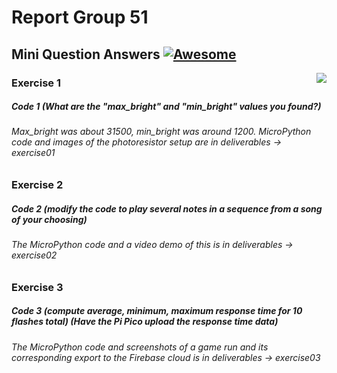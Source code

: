 # Report Group 51
## Mini Question Answers [![Awesome](https://cdn.jsdelivr.net/gh/sindresorhus/awesome@d7305f38d29fed78fa85652e3a63e154dd8e8829/media/badge.svg)](https://github.com/sindresorhus/awesome#readme)
> <img src="icon.png" align="right"/>

### Exercise 1
##### Code 1 (What are the "max_bright" and "min_bright" values you found?)
###### Max_bright was about 31500, min_bright was around 1200. MicroPython code and images of the photoresistor setup are in deliverables -> exercise01


### Exercise 2
##### Code 2 (modify the code to play several notes in a sequence from a song of your choosing)
###### The MicroPython code and a video demo of this is in deliverables -> exercise02

### Exercise 3
##### Code 3 (compute average, minimum, maximum response time for 10 flashes total) (Have the Pi Pico upload the response time data)
###### The MicroPython code and screenshots of a game run and its corresponding export to the Firebase cloud is in deliverables -> exercise03

